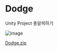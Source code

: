 # Dodge
 Unity Project
 총알피하기
 
![image](https://user-images.githubusercontent.com/86696817/156313302-52f5d00a-3c2d-4724-9793-0be28e51dae4.png)

[Dodge.zip](https://github.com/gyullo18/Dodge/files/8167452/Dodge.zip)
